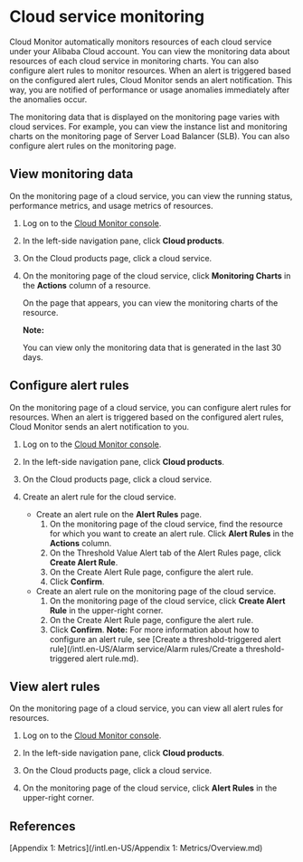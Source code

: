 # Cloud service monitoring

Cloud Monitor automatically monitors resources of each cloud service under your Alibaba Cloud account. You can view the monitoring data about resources of each cloud service in monitoring charts. You can also configure alert rules to monitor resources. When an alert is triggered based on the configured alert rules, Cloud Monitor sends an alert notification. This way, you are notified of performance or usage anomalies immediately after the anomalies occur.

The monitoring data that is displayed on the monitoring page varies with cloud services. For example, you can view the instance list and monitoring charts on the monitoring page of Server Load Balancer \(SLB\). You can also configure alert rules on the monitoring page.

## View monitoring data

On the monitoring page of a cloud service, you can view the running status, performance metrics, and usage metrics of resources.

1.  Log on to the [Cloud Monitor console](https://cms-intl.console.aliyun.com).

2.  In the left-side navigation pane, click **Cloud products**.

3.  On the Cloud products page, click a cloud service.

4.  On the monitoring page of the cloud service, click **Monitoring Charts** in the **Actions** column of a resource.

    On the page that appears, you can view the monitoring charts of the resource.

    **Note:**

    You can view only the monitoring data that is generated in the last 30 days.


## Configure alert rules

On the monitoring page of a cloud service, you can configure alert rules for resources. When an alert is triggered based on the configured alert rules, Cloud Monitor sends an alert notification to you.

1.  Log on to the [Cloud Monitor console](https://cms-intl.console.aliyun.com).

2.  In the left-side navigation pane, click **Cloud products**.

3.  On the Cloud products page, click a cloud service.

4.  Create an alert rule for the cloud service.

    -   Create an alert rule on the **Alert Rules** page.
        1.  On the monitoring page of the cloud service, find the resource for which you want to create an alert rule. Click **Alert Rules** in the **Actions** column.
        2.  On the Threshold Value Alert tab of the Alert Rules page, click **Create Alert Rule**.
        3.  On the Create Alert Rule page, configure the alert rule.
        4.  Click **Confirm**.
    -   Create an alert rule on the monitoring page of the cloud service.
        1.  On the monitoring page of the cloud service, click **Create Alert Rule** in the upper-right corner.
        2.  On the Create Alert Rule page, configure the alert rule.
        3.  Click **Confirm**.
    **Note:** For more information about how to configure an alert rule, see [Create a threshold-triggered alert rule](/intl.en-US/Alarm service/Alarm rules/Create a threshold-triggered alert rule.md).


## View alert rules

On the monitoring page of a cloud service, you can view all alert rules for resources.

1.  Log on to the [Cloud Monitor console](https://cms-intl.console.aliyun.com).

2.  In the left-side navigation pane, click **Cloud products**.

3.  On the Cloud products page, click a cloud service.

4.  On the monitoring page of the cloud service, click **Alert Rules** in the upper-right corner.


## References

[Appendix 1: Metrics](/intl.en-US/Appendix 1: Metrics/Overview.md)


